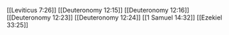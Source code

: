 [[Leviticus 7:26]]
[[Deuteronomy 12:15]]
[[Deuteronomy 12:16]]
[[Deuteronomy 12:23]]
[[Deuteronomy 12:24]]
[[1 Samuel 14:32]]
[[Ezekiel 33:25]]
